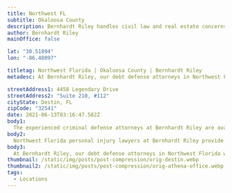 ```yaml
---
title: Northwest FL
subtitle: Okaloosa County
description: Bernhardt Riley handles civil law and real estate concerns in Northwest Florida.
author: Bernhardt Riley
mainOffice: false

lat: "30.51894"
lon: "-86.48097"

titletag: Northwest Florida | Okaloosa County | Bernhardt Riley
metadesc: At Bernhardt Riley, our debt defense attorneys in Northwest Florida will make sure that you are safe from false allegations and make it an even playing field.

streetAddress1: 4458 Legendary Drive
streetAddress2: "Suite 210, #112"
cityState: Destin, FL
zipCode: "32541"
date: 2021-06-13T03:16:47.582Z
body1:
  The experienced criminal defense attorneys at Bernhardt Riley are available to consult about your alleged criminal offense. If criminal accusations have been made against you, it is wise to reach out to the expert criminal defense attorneys in Northwest Florida, Bernhardt Riley. Our criminal defense lawyers in Northwest Florida provide first-class criminal defense services you deserve. Moreover if you need counsel from a criminal defense lawyer in Northwest Florida, concerning an area of law not practiced by Bernhardt Riley, our Northwest Florida criminal defense lawyers will gladly refer your case to a reputable attorney with whom we associate personally and professionally.
body2:
  Northwest Florida personal injury lawyers at Bernhardt Riley provide expert guidance and legal counsel to help you navigate the challenges that follow a personal Injury accident. A personal injury attorney will help you achieve the best resolution possible, which includes the recovery of compensation you may be entitled. Your debt defense lawyer in Northwest Florida, the legal counsel at Bernhardt Riley, represents clients in various bankruptcy, debt collection, harassment, and foreclosure defenses Northwest Florida, Florida.
body3:
  At Bernhardt Riley, our debt defense attorneys in Northwest Florida will make sure that you are safe from false allegations and make it an even playing field. With the insight of a former collection agency attorney serving as your debt defense lawyer, you are much more likely to achieve a successful outcome.
thumbnail: /static/img/posts/post-compression/orig-destin.webp
thumbnail2: /static/img/posts/post-compression/orig-athena-office.webp
tags:
  - Locations
---
```


